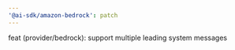 ```yaml
---
'@ai-sdk/amazon-bedrock': patch
---
```


feat (provider/bedrock): support multiple leading system messages
